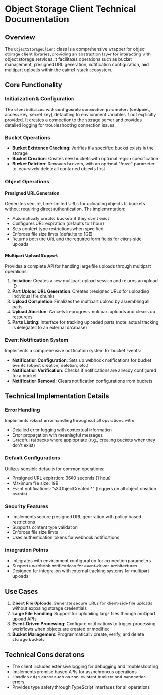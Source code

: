 # Object Storage Client Technical Documentation

## Overview

The `ObjectStorageClient` class is a comprehensive wrapper for object storage client libraries, providing an abstraction layer for interacting with object storage services. It facilitates operations such as bucket management, presigned URL generation, notification configuration, and multipart uploads within the caimel-stack ecosystem.

## Core Functionality

### Initialization & Configuration

The client initializes with configurable connection parameters (endpoint, access key, secret key), defaulting to environment variables if not explicitly provided. It creates a connection to the storage server and provides detailed logging for troubleshooting connection issues.

### Bucket Operations

- **Bucket Existence Checking**: Verifies if a specified bucket exists in the storage
- **Bucket Creation**: Creates new buckets with optional region specification
- **Bucket Deletion**: Removes buckets, with an optional "force" parameter to recursively delete all contained objects first

### Object Operations

#### Presigned URL Generation

Generates secure, time-limited URLs for uploading objects to buckets without requiring direct authentication. The implementation:

- Automatically creates buckets if they don't exist
- Configures URL expiration (defaults to 1 hour)
- Sets content type restrictions when specified
- Enforces file size limits (defaults to 1GB)
- Returns both the URL and the required form fields for client-side uploads

#### Multipart Upload Support

Provides a complete API for handling large file uploads through multipart operations:

1. **Initiation**: Creates a new multipart upload session and returns an upload ID
2. **Part Upload URL Generation**: Creates presigned URLs for uploading individual file chunks
3. **Upload Completion**: Finalizes the multipart upload by assembling all parts
4. **Upload Abortion**: Cancels in-progress multipart uploads and cleans up resources
5. **Parts Listing**: Interface for tracking uploaded parts (note: actual tracking is delegated to an external database)

### Event Notification System

Implements a comprehensive notification system for bucket events:

- **Notification Configuration**: Sets up webhook notifications for bucket events (object creation, deletion, etc.)
- **Notification Verification**: Checks if notifications are already configured for a bucket
- **Notification Removal**: Clears notification configurations from buckets

## Technical Implementation Details

### Error Handling

Implements robust error handling throughout all operations with:
- Detailed error logging with contextual information
- Error propagation with meaningful messages
- Graceful fallbacks where appropriate (e.g., creating buckets when they don't exist)

### Default Configurations

Utilizes sensible defaults for common operations:
- Presigned URL expiration: 3600 seconds (1 hour)
- Maximum file size: 1GB
- Event notifications: "s3:ObjectCreated:*" (triggers on all object creation events)

### Security Features

- Implements secure presigned URL generation with policy-based restrictions
- Supports content type validation
- Enforces file size limits
- Uses authentication tokens for webhook notifications

### Integration Points

- Integrates with environment configuration for connection parameters
- Supports webhook notifications for event-driven architectures
- Designed for integration with external tracking systems for multipart uploads

## Use Cases

1. **Direct File Uploads**: Generate secure URLs for client-side file uploads without exposing storage credentials
2. **Large File Handling**: Support for uploading large files through multipart upload APIs
3. **Event-Driven Processing**: Configure notifications to trigger processing workflows when objects are created or modified
4. **Bucket Management**: Programmatically create, verify, and delete storage buckets

## Technical Considerations

- The client includes extensive logging for debugging and troubleshooting
- Implements promise-based APIs for asynchronous operations
- Handles edge cases such as non-existent buckets and connection errors
- Provides type safety through TypeScript interfaces for all operations

